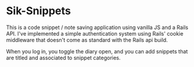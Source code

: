 # Sik-Snippets

This is a code snippet / note saving application using vanilla JS and a Rails API. I've implemented a simple authentication system using Rails' cookie middleware that doesn't come as standard with the Rails api build.

When you log in, you toggle the diary open, and you can add snippets that are titled and associated to snippet categories.
